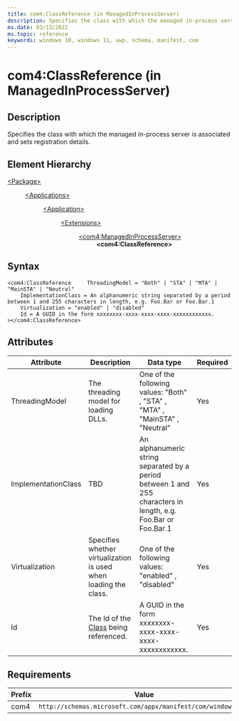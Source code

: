 ```yaml
---
title: com4:ClassReference (in ManagedInProcessServer)
description: Specifies the class with which the managed in-process server is associated and sets registration details. (in com4:ManagedInProcessServer)
ms.date: 03/13/2022
ms.topic: reference
keywords: windows 10, windows 11, uwp, schema, manifest, com
---
```


# com4:ClassReference (in ManagedInProcessServer)



## Description

Specifies the class with which the managed in-process server is associated and sets registration details.



## Element Hierarchy
<dl><dt><a href = "element-package.md">&lt;Package&gt;</a></dt>
<dd>
<dl><dt><a href = "element-applications.md">&lt;Applications&gt;</a></dt>
<dd>
<dl><dt><a href = "element-application.md">&lt;Application&gt;</a></dt>
<dd>
<dl><dt><a href = "element-1-extensions.md">&lt;Extensions&gt;</a></dt>
<dd>
<dl><dt><a href = "element-com4-managedinprocessserver.md">&lt;com4:ManagedInProcessServer&gt;</a></dt>
<dd>
<b>&lt;com4:ClassReference&gt;</b>
</dd>
</dl>
</dd>
</dl>
</dd>
</dl>
</dd>
</dl>
</dd>
</dl>

## Syntax
```syntax
<com4:ClassReference     ThreadingModel = "Both" | "STA" | "MTA" | "MainSTA" | "Neutral"
    ImplementationClass = An alphanumeric string separated by a period between 1 and 255 characters in length, e.g. Foo.Bar or Foo.Bar.1
    Virtualization = "enabled" | "disabled"
    Id = A GUID in the form xxxxxxxx-xxxx-xxxx-xxxx-xxxxxxxxxxxx.
></com4:ClassReference>
```


## Attributes

| Attribute | Description | Data type | Required |
| -----------| -------------| -----------| ----------|
| ThreadingModel | The threading model for loading DLLs. | One of the following values: "Both" , "STA" , "MTA" , "MainSTA" , "Neutral"| Yes |
| ImplementationClass | TBD | An alphanumeric string separated by a period between 1 and 255 characters in length, e.g. Foo.Bar or Foo.Bar.1| Yes |
| Virtualization | Specifies whether virtualization is used when loading the class. | One of the following values: "enabled" , "disabled"| Yes |
| Id | The Id of the [Class](element-com4-class.md) being referenced. | A GUID in the form xxxxxxxx-xxxx-xxxx-xxxx-xxxxxxxxxxxx.| Yes |



## Requirements

| Prefix | Value |
| ---------------| -------------------------------------------------------------|
| com4 | `http://schemas.microsoft.com/appx/manifest/com/windows10/4` |
